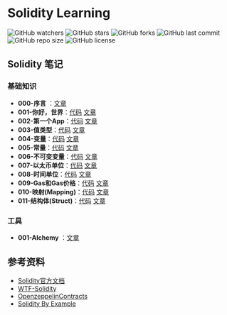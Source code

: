 # Solidity Learning

![GitHub watchers](https://img.shields.io/github/watchers/XdpCs/solidity-learning?style=social)
![GitHub stars](https://img.shields.io/github/stars/XdpCs/solidity-learning?style=social)
![GitHub forks](https://img.shields.io/github/forks/XdpCs/solidity-learning?style=social)
![GitHub last commit](https://img.shields.io/github/last-commit/XdpCs/solidity-learning?style=flat-square)
![GitHub repo size](https://img.shields.io/github/repo-size/XdpCs/solidity-learning?style=flat-square)
![GitHub license](https://img.shields.io/github/license/XdpCs/solidity-learning?style=flat-square)

## Solidity 笔记

### 基础知识

* **000-序言** ：[文章](https://github.com/XdpCs/Solidity-Learning/tree/master/Solidity/000.Preface/README.md)
* **001-你好，世界**：[代码](https://github.com/XdpCs/Solidity-Learning/tree/master/Solidity/001.HelloWorld/HelloWorld.sol) [文章](./Solidity/001.HelloWorld/README.md)
* **002-第一个App**：[代码](https://github.com/XdpCs/Solidity-Learning/tree/master/Solidity/002.FirstApp/Counter.sol) [文章](./Solidity/002.FirstApp/README.md)
* **003-值类型**：[代码](https://github.com/XdpCs/Solidity-Learning/tree/master/Solidity/003.ValueType/ValueType.sol) [文章](./Solidity/003.ValueType/README.md)
* **004-变量**：[代码](https://github.com/XdpCs/Solidity-Learning/tree/master/Solidity/004.Variables/Variables.sol) [文章](./Solidity/004.Variables/README.md)
* **005-常量**：[代码](https://github.com/XdpCs/Solidity-Learning/tree/master/Solidity/005.Constants/Constants.sol) [文章](./Solidity/005.Constants/README.md)
* **006-不可变变量**：[代码](https://github.com/XdpCs/Solidity-Learning/tree/master/Solidity/006.Immutable/Immutable.sol) [文章](./Solidity/006.Immutable/README.md)
* **007-以太币单位**：[代码](https://github.com/XdpCs/Solidity-Learning/tree/master/Solidity/007.EtherUnits/EtherUnits.sol) [文章](./Solidity/007.EtherUnits/README.md)
* **008-时间单位**：[代码](https://github.com/XdpCs/Solidity-Learning/tree/master/Solidity/008.TimeUnits/TimeUnits.sol) [文章](./Solidity/008.TimeUnits/README.md)
* **009-Gas和Gas价格**：[代码](https://github.com/XdpCs/Solidity-Learning/tree/master/Solidity/009.GasAndGasPrice/GasAndGasPrice.sol) [文章](./Solidity/009.GasAndGasPrice/README.md)
* **010-映射(Mapping)**：[代码](https://github.com/XdpCs/Solidity-Learning/tree/master/Solidity/010.Mapping/Mapping.sol) [文章](./Solidity/010.Mapping/README.md)
* **011-结构体(Struct)**：[代码](https://github.com/XdpCs/Solidity-Learning/tree/master/Solidity/011.Structs/Todos.sol) [文章](./Solidity/011.Structs/README.md)

### 工具

* **001-Alchemy** ：[文章](./Tools/001.Alchemy/README.md)

## 参考资料

* [Solidity官方文档](https://docs.soliditylang.org/zh/v0.8.20/)
* [WTF-Solidity](https://github.com/AmazingAng/WTF-Solidity)
* [OpenzeppelinContracts](https://github.com/OpenZeppelin/openzeppelin-contracts)
* [Solidity By Example](https://solidity-by-example.org/)
